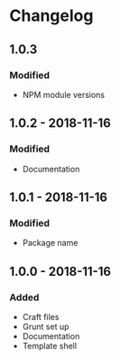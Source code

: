 # Changelog

## 1.0.3

### Modified
- NPM module versions

## 1.0.2 - 2018-11-16

### Modified
- Documentation

## 1.0.1 - 2018-11-16

### Modified
- Package name

## 1.0.0 - 2018-11-16

### Added
- Craft files
- Grunt set up
- Documentation
- Template shell
